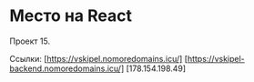 # Место на React

Проект 15.

Ссылки: 
[https://vskipel.nomoredomains.icu/]
[https://vskipel-backend.nomoredomains.icu/]
[178.154.198.49]